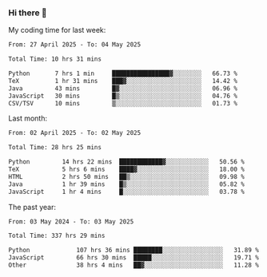 ### Hi there 👋

My coding time for last week:

<!--START_SECTION:week-->

```txt
From: 27 April 2025 - To: 04 May 2025

Total Time: 10 hrs 31 mins

Python       7 hrs 1 min     ████████████████▓░░░░░░░░   66.73 %
TeX          1 hr 31 mins    ███▓░░░░░░░░░░░░░░░░░░░░░   14.42 %
Java         43 mins         █▓░░░░░░░░░░░░░░░░░░░░░░░   06.96 %
JavaScript   30 mins         █▒░░░░░░░░░░░░░░░░░░░░░░░   04.76 %
CSV/TSV      10 mins         ▒░░░░░░░░░░░░░░░░░░░░░░░░   01.73 %
```

<!--END_SECTION:week-->

Last month:

<!--START_SECTION:month-->

```txt
From: 02 April 2025 - To: 02 May 2025

Total Time: 28 hrs 25 mins

Python         14 hrs 22 mins  ████████████▓░░░░░░░░░░░░   50.56 %
TeX            5 hrs 6 mins    ████▓░░░░░░░░░░░░░░░░░░░░   18.00 %
HTML           2 hrs 50 mins   ██▒░░░░░░░░░░░░░░░░░░░░░░   09.98 %
Java           1 hr 39 mins    █▒░░░░░░░░░░░░░░░░░░░░░░░   05.82 %
JavaScript     1 hr 4 mins     █░░░░░░░░░░░░░░░░░░░░░░░░   03.78 %
```

<!--END_SECTION:month-->

The past year:

<!--START_SECTION:year-->

```txt
From: 03 May 2024 - To: 03 May 2025

Total Time: 337 hrs 29 mins

Python             107 hrs 36 mins ████████░░░░░░░░░░░░░░░░░   31.89 %
JavaScript         66 hrs 30 mins  █████░░░░░░░░░░░░░░░░░░░░   19.71 %
Other              38 hrs 4 mins   ██▓░░░░░░░░░░░░░░░░░░░░░░   11.28 %
```

<!--END_SECTION:year-->
